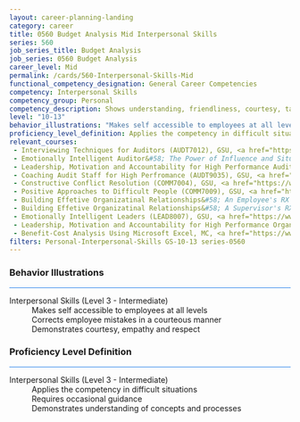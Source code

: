 ```yaml
---
layout: career-planning-landing
category: career
title: 0560 Budget Analysis Mid Interpersonal Skills
series: 560
job_series_title: Budget Analysis
job_series: 0560 Budget Analysis
career_level: Mid
permalink: /cards/560-Interpersonal-Skills-Mid
functional_competency_designation: General Career Competencies
competency: Interpersonal Skills
competency_group: Personal
competency_description: Shows understanding, friendliness, courtesy, tact, empathy, concern, and politeness to others; develops and maintains effective relationships with others; may include effectively dealing with individuals who are difficult, hostile, or distressed; relates well to people from varied backgrounds and different situations; is sensitive to cultural diversity, race, gender, disabilities, and other individual differences
level: "10-13"
behavior_illustrations: "Makes self accessible to employees at all levels ? Corrects employee mistakes in a courteous manner ? Demonstrates courtesy, empathy and respect"
proficiency_level_definition: Applies the competency in difficult situations ? Requires occasional guidance ? Demonstrates understanding of concepts and processes
relevant_courses: 
 - Interviewing Techniques for Auditors (AUDT7012), GSU, <a href="https://www.LearnAtGSUSA.com/AUDT7023">https://www.LearnAtGSUSA.com/AUDT7023</a>
 - Emotionally Intelligent Auditor&#58; The Power of Influence and Situational Awareness (AUDT8911), GSU, <a href="https://www.LearnAtGSUSA.com/AUDT8918">https://www.LearnAtGSUSA.com/AUDT8918</a>
 - Leadership, Motivation and Accountability for High Performance Audit Organizations (AUDT9010), GSU, <a href="https://www.LearnAtGSUSA.com/AUDT9013">https://www.LearnAtGSUSA.com/AUDT9013</a>
 - Coaching Audit Staff for High Perfromance (AUDT9035), GSU, <a href="https://www.LearnAtGSUSA.com/AUDT9038">https://www.LearnAtGSUSA.com/AUDT9038</a>
 - Constructive Conflict Resolution (COMM7004), GSU, <a href="https://www.LearnAtGSUSA.com/COMM7011">https://www.LearnAtGSUSA.com/COMM7011</a>
 - Positive Approaches to Difficult People (COMM7009), GSU, <a href="https://www.LearnAtGSUSA.com/COMM7020">https://www.LearnAtGSUSA.com/COMM7020</a>
 - Building Effetive Organizatinal Relationships&#58; An Employee's RX (COMM7210), GSU, <a href="https://www.LearnAtGSUSA.com/COMM7221">https://www.LearnAtGSUSA.com/COMM7221</a>
 - Building Effetive Organizatinal Relationships&#58; A Supervisor's RX (COMM8210), GSU, <a href="https://www.LearnAtGSUSA.com/COMM8221">https://www.LearnAtGSUSA.com/COMM8221</a>
 - Emotionally Intelligent Leaders (LEAD8007), GSU, <a href="https://www.LearnAtGSUSA.com/LEAD8018">https://www.LearnAtGSUSA.com/LEAD8018</a>
 - Leadership, Motivation and Accountability for High Performance Organizations (LEAD9020), GSU, <a href="https://www.LearnAtGSUSA.com/LEAD9023">https://www.LearnAtGSUSA.com/LEAD9023</a>
 - Benefit-Cost Analysis Using Microsoft Excel, MC, <a href="https://www.managementconcepts.com/course/id/5405?utm_source=CFOportal&utm_medium=listing&utm_campaign=CFOTTEP&utm_id=23FM">https://www.managementconcepts.com/course/id/5405?utm_source=CFOportal&utm_medium=listing&utm_campaign=CFOTTEP&utm_id=23FM</a>
filters: Personal-Interpersonal-Skills GS-10-13 series-0560
---
```


<div class="desktop:grid-col-6 margin-y-3">
  <div class="border-top-2 bg-white padding-3 shadow-5 height-full members-hover border-1px button-border border-top-blue radius-lg card-text-color">
    <h3>Behavior Illustrations</h3>
    <hr style="background-color: #2680EB !important;"/>
    <dl class="text-base card-content-color"><dt>Interpersonal Skills (Level 3 - Intermediate)</dt><dd>Makes self accessible to employees at all levels </dd><dd> Corrects employee mistakes in a courteous manner </dd><dd> Demonstrates courtesy, empathy and respect</dd></dl>
  </div>
</div>
<div class="desktop:grid-col-6 margin-y-3">
  <div class="border-top-2 bg-white padding-3 shadow-5 height-full members-hover border-1px button-border border-top-blue radius-lg card-text-color">
    <h3>Proficiency Level Definition</h3>
     <hr style="background-color: #2680EB !important;"/>
    <dl class="text-base card-content-color"><dt>Interpersonal Skills (Level 3 - Intermediate)</dt><dd>Applies the competency in difficult situations </dd><dd> Requires occasional guidance </dd><dd> Demonstrates understanding of concepts and processes</dd></dl>
  </div>
</div>